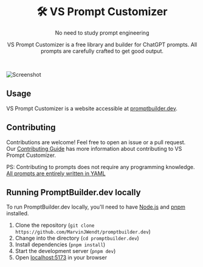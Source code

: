 <h1 align="center">🛠️ VS Prompt Customizer</h1>
<p align="center">No need to study prompt engineering</p>

<p align="center">VS Prompt Customizer is a free library and builder for ChatGPT prompts. All prompts are carefully crafted to get good output.</p>
<br/>

![Screenshot](https://github.com/MarvinJWendt/promptbuilder.dev/assets/31022056/54e83ace-8f77-4585-bd53-69b372e8b00e)


## Usage

VS Prompt Customizer is a website accessible at [promptbuilder.dev](https://prompts.voyagersocial.ai).

## Contributing

Contributions are welcome! Feel free to open an issue or a pull request.  
Our [Contributing Guide](https://github.com/MarvinJWendt/promptbuilder.dev/blob/main/CONTRIBUTING.md) has more information about contributing to VS Prompt Customizer.

PS: Contributing to prompts does not require any programming knowledge.  
[All prompts are entirely written in YAML](https://github.com/MarvinJWendt/promptbuilder.dev/tree/main/src/prompts)

## Running PromptBuilder.dev locally

To run PromptBuilder.dev locally, you'll need to have [Node.js](https://nodejs.org/en/) and [pnpm](https://pnpm.io/)
installed.

1. Clone the repository (`git clone https://github.com/MarvinJWendt/promptbuilder.dev`)
2. Change into the directory (`cd promptbuilder.dev`)
3. Install dependencies (`pnpm install`)
4. Start the development server (`pnpm dev`)
5. Open [localhost:5173](http://localhost:5173) in your browser

